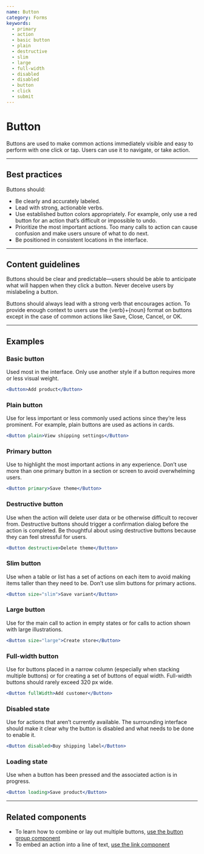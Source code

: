 ```yaml
---
name: Button
category: Forms
keywords:
  - primary
  - action
  - basic button
  - plain
  - destructive
  - slim
  - large
  - full-width
  - disabled
  - disabled
  - button
  - click
  - submit
---
```


# Button

Buttons are used to make common actions immediately visible and easy to perform with one click or tap. Users can use it to navigate, or take action.

---

## Best practices

Buttons should:

- Be clearly and accurately labeled.
- Lead with strong, actionable verbs.
- Use established button colors appropriately. For example, only use a red
  button for an action that’s difficult or impossible to undo.
- Prioritize the most important actions. Too many calls to action can cause
  confusion and make users unsure of what to do next.
- Be positioned in consistent locations in the interface.

---

## Content guidelines

Buttons should be clear and predictable—users should be able to anticipate what will happen when they click a button. Never deceive users by mislabeling a button.

Buttons should always lead with a strong verb that encourages
action. To provide enough context to users use the {verb}+{noun} format on
buttons except in the case of common actions like Save, Close, Cancel, or OK.

---

## Examples

### Basic button

Used most in the interface. Only use another style if a button requires more or less visual weight.

```jsx
<Button>Add product</Button>
```

### Plain button

Use for less important or less commonly used actions since they’re less prominent. For example, plain buttons are used as actions in cards.

```jsx
<Button plain>View shipping settings</Button>
```

### Primary button

Use to highlight the most important actions in any experience. Don’t use more than one primary button in a section or screen to avoid overwhelming users.

```jsx
<Button primary>Save theme</Button>
```

### Destructive button

Use when the action will delete user data or be otherwise difficult to recover from. Destructive buttons should trigger a confirmation dialog before the action is completed. Be thoughtful about using destructive buttons because they can feel stressful for users.

```jsx
<Button destructive>Delete theme</Button>
```

### Slim button

Use when a table or list has a set of actions on each item to avoid making items taller than they need to be. Don’t use slim buttons for primary actions.

```jsx
<Button size="slim">Save variant</Button>
```

### Large button

Use for the main call to action in empty states or for calls to action shown with large illustrations.

```jsx
<Button size="large">Create store</Button>
```

### Full-width button

Use for buttons placed in a narrow column (especially when stacking multiple buttons) or for creating a set of buttons of equal width. Full-width buttons should rarely exceed 320 px wide.

```jsx
<Button fullWidth>Add customer</Button>
```

### Disabled state

Use for actions that aren’t currently available. The surrounding interface should make it clear why the button is disabled and what needs to be done to enable it.

```jsx
<Button disabled>Buy shipping label</Button>
```

### Loading state

Use when a button has been pressed and the associated action is in progress.

```jsx
<Button loading>Save product</Button>
```

---

## Related components

- To learn how to combine or lay out multiple buttons, [use the button group component](/components/form/button-group)
- To embed an action into a line of text, [use the link component](/components/navigation/link)